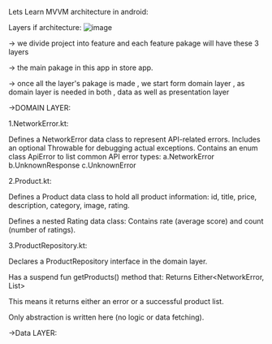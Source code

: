 Lets Learn MVVM architecture in android:

Layers if architecture:
![image](https://github.com/user-attachments/assets/002fe977-0543-4010-8e9c-987282ee6cdc)



-> we divide project into feature and each feature pakage will have these 3 layers


-> the main pakage in this app in store app.

-> once all the layer's pakage is made , we start form domain layer , as domain layer is needed in both , data as well as presentation layer

->DOMAIN LAYER:

 1.NetworkError.kt:
 
  Defines a NetworkError data class to represent API-related errors.
  Includes an optional Throwable for debugging actual exceptions.
  Contains an enum class ApiError to list common API error types:
    a.NetworkError
    b.UnknownResponse
    c.UnknownError
    
2.Product.kt:

  Defines a Product data class to hold all product information:
  id, title, price, description, category, image, rating.
  
  Defines a nested Rating data class:
  Contains rate (average score) and count (number of ratings).
  
3.ProductRepository.kt:

  Declares a ProductRepository interface in the domain layer.
  
  Has a suspend fun getProducts() method that:
  Returns Either<NetworkError, List<Product>>
  
  This means it returns either an error or a successful product list.
  
  Only abstraction is written here (no logic or data fetching).


->Data LAYER:

